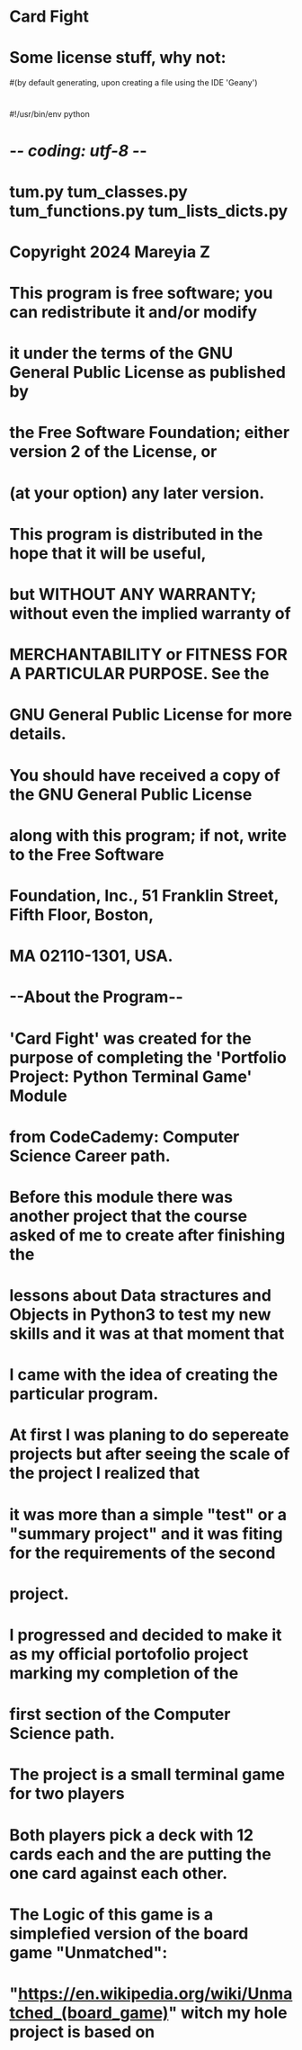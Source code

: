 #								Card Fight
#
#	Some license stuff, why not:
#(by default generating, upon creating a file using the IDE 'Geany')
#
#!/usr/bin/env python
# -*- coding: utf-8 -*-
#
#  tum.py tum_classes.py tum_functions.py tum_lists_dicts.py
#  
#  Copyright 2024 Mareyia Z
#  
#  This program is free software; you can redistribute it and/or modify
#  it under the terms of the GNU General Public License as published by
#  the Free Software Foundation; either version 2 of the License, or
#  (at your option) any later version.
#  
#  This program is distributed in the hope that it will be useful,
#  but WITHOUT ANY WARRANTY; without even the implied warranty of
#  MERCHANTABILITY or FITNESS FOR A PARTICULAR PURPOSE.  See the
#  GNU General Public License for more details.
#  
#  You should have received a copy of the GNU General Public License
#  along with this program; if not, write to the Free Software
#  Foundation, Inc., 51 Franklin Street, Fifth Floor, Boston,
#  MA 02110-1301, USA.
#  
# 
# 							--About the Program--
#
# 'Card Fight' was created for the purpose of completing the 'Portfolio Project: Python Terminal Game' Module
# from CodeCademy: Computer Science Career path.
#
# Before this module there was another project that the course asked of me to create after finishing the
# lessons about Data stractures and Objects in Python3 to test my new skills and it was at that moment that
# I came with the idea of creating the particular program.
#
# At first I was planing to do sepereate projects but after seeing the scale of the project I realized that
# it was more than a simple "test" or a "summary project" and it was fiting for the requirements of the second
# project. 
#
# I progressed and decided to make it as my official portofolio project marking my completion of the
# first section of the Computer Science path.
#
# The project is a small terminal game for two players
# Both players pick a deck with 12 cards each and the are putting the one card against each other. 
#
# The Logic of this game is a simplefied version of the board game "Unmatched":
# "https://en.wikipedia.org/wiki/Unmatched_(board_game)" witch my hole project is based on
#
